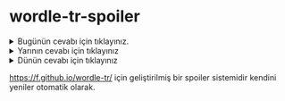 # wordle-tr-spoiler

<details>
  <summary>Bugünün cevabı için tıklayınız.</summary>
  <br>
    <b> söküm </b>
</details>

<details>
  <summary>Yarının cevabı için tıklayınız</summary>
  <br>
   <b> forum </b>
</details>

<details>
  <summary>Dünün cevabı için tıklayınız </summary>
  <br>
  <b> afife </b>
</details>

https://f.github.io/wordle-tr/ için geliştirilmiş bir spoiler sistemidir kendini yeniler otomatik olarak.

